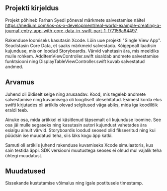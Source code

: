 ## Projekti kirjeldus

Projekt põhineb Farhan Syedi põneval märkmete salvestamise näitel https://medium.com/ios-os-x-development/real-world-example-creating-a-journal-entry-app-with-core-data-in-swift-part-1-f77156a64497. 

Rakenduse loomiseks kasutasin Xcode. Lõin uue projekti "Single View App". Seadistasin Core Data, et saaks märkmeid salvestada. Kõigepealt laadisin kujunduse, mis on loodud Storyboardis. Värvid vahetasin ära, mis meeldiks mulle rohkem. AddItemViewController.swift sisaldab andmete salvestamise funktsiooni ning DisplayTableViewController.swift kuvab salvestatud andmed. 

## Arvamus

Juhend oli üldiselt selge ning arusaadav. Kood, mis tegeleb andmete salvestamise ning kuvamisega oli loogiliselt ülesehitatud. Esimest korda elus swifti kirjutades oli artiklis olevad selgitused väga abiks, mida iga koodilõik eraldi teeb. 

Ainuke osa, mida artikkel ei käsitlenud täpsemalt oli kujunduse loomine. See osa jäi mulle segaseks ning kasutasin autori kujundust vahetades ära esialgu ainult värvid. Storyboardis loodud seosed olid fikseeritud ning kui püüdsin ise muudatusi teha, siis läks kogu äpp katki. 

Samuti oli artiklis juhend rakenduse kuvamiseks Xcode simulaatoris, kus sain testida äppi. SDK versiooni muutustega seoses ei olnud mul vajalik teha ühtegi muudatust. 

## Muudatused

Sissekande kustutamise võimalus ning igale postitusele timestamp. 
